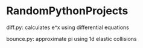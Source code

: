 # RandomPythonProjects

diff.py: calculates e^x using differential equations

bounce.py: approximate pi using 1d elastic collisions
